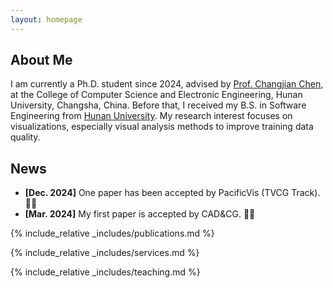 ```yaml
---
layout: homepage
---
```


## About Me

I am currently a Ph.D. student since 2024, advised by [Prof. Changjian Chen](https://changjianchen.github.io/), at the College of Computer Science and Electronic Engineering, Hunan University, Changsha, China. Before that, I received my B.S. in Software Engineering from [Hunan University](https://www.hnu.edu.cn). My research interest focuses on visualizations, especially visual analysis methods to improve training data quality.


## News
- **[Dec. 2024]** One paper has been accepted by PacificVis (TVCG Track). 🎉🎉
- **[Mar. 2024]** My first paper is accepted by CAD&CG. 🎉🎉


{% include_relative _includes/publications.md %}

{% include_relative _includes/services.md %}

{% include_relative _includes/teaching.md %}
